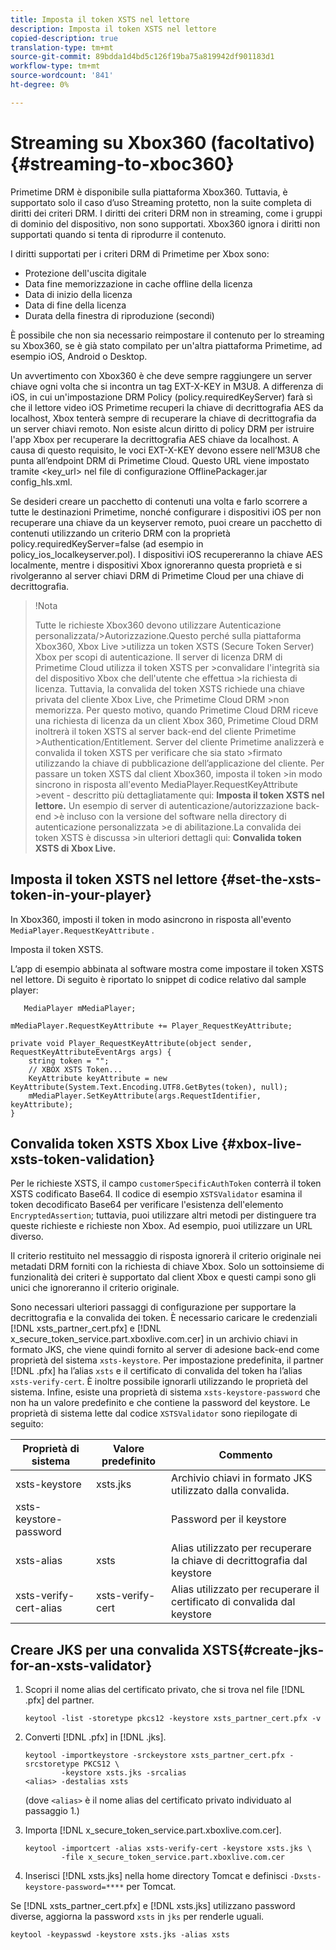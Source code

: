 ```yaml
---
title: Imposta il token XSTS nel lettore
description: Imposta il token XSTS nel lettore
copied-description: true
translation-type: tm+mt
source-git-commit: 89bdda1d4bd5c126f19ba75a819942df901183d1
workflow-type: tm+mt
source-wordcount: '841'
ht-degree: 0%

---
```



# Streaming su Xbox360 (facoltativo) {#streaming-to-xboc360}

Primetime DRM è disponibile sulla piattaforma Xbox360. Tuttavia, è supportato solo il caso d’uso Streaming protetto, non la suite completa di diritti dei criteri DRM. I diritti dei criteri DRM non in streaming, come i gruppi di dominio del dispositivo, non sono supportati. Xbox360 ignora i diritti non supportati quando si tenta di riprodurre il contenuto.

I diritti supportati per i criteri DRM di Primetime per Xbox sono:
* Protezione dell&#39;uscita digitale
* Data fine memorizzazione in cache offline della licenza
* Data di inizio della licenza
* Data di fine della licenza
* Durata della finestra di riproduzione (secondi)

È possibile che non sia necessario reimpostare il contenuto per lo streaming su Xbox360, se è già stato compilato per un&#39;altra piattaforma Primetime, ad esempio iOS, Android o Desktop.

Un avvertimento con Xbox360 è che deve sempre raggiungere un server chiave ogni volta che si incontra un tag EXT-X-KEY in M3U8. A differenza di iOS, in cui un&#39;impostazione DRM Policy (policy.requiredKeyServer) farà sì che il lettore video iOS Primetime recuperi la chiave di decrittografia AES da localhost, Xbox tenterà sempre di recuperare la chiave di decrittografia da un server chiavi remoto. Non esiste alcun diritto di policy DRM per istruire l&#39;app Xbox per recuperare la decrittografia AES
chiave da localhost. A causa di questo requisito, le voci EXT-X-KEY devono essere nell’M3U8 che punta all’endpoint DRM di Primetime Cloud. Questo URL viene impostato tramite &lt;key_url> nel file di configurazione OfflinePackager.jar config_hls.xml.

Se desideri creare un pacchetto di contenuti una volta e farlo scorrere a tutte le destinazioni Primetime, nonché configurare i dispositivi iOS per non recuperare una chiave da un keyserver remoto, puoi creare un pacchetto di contenuti utilizzando un criterio DRM con la proprietà policy.requiredKeyServer=false (ad esempio in policy_ios_localkeyserver.pol). I dispositivi iOS recupereranno la chiave AES localmente, mentre i dispositivi Xbox ignoreranno questa proprietà e si rivolgeranno al server chiavi DRM di Primetime Cloud
per una chiave di decrittografia.

>!Nota
>
>Tutte le richieste Xbox360 devono utilizzare Autenticazione personalizzata/>Autorizzazione.Questo perché sulla piattaforma Xbox360, Xbox Live >utilizza un token XSTS (Secure Token Server) Xbox per scopi di autenticazione.
>Il server di licenza DRM di Primetime Cloud utilizza il token XSTS per >convalidare l&#39;integrità sia del dispositivo Xbox che dell&#39;utente che effettua >la richiesta di licenza. Tuttavia, la convalida del token XSTS richiede una chiave privata del cliente Xbox Live, che Primetime Cloud DRM >non memorizza. Per questo motivo, quando Primetime Cloud DRM riceve una richiesta di licenza da un client Xbox 360, Primetime Cloud DRM inoltrerà il token XSTS al server back-end del cliente Primetime >Authentication/Entitlement. Server del cliente Primetime
>analizzerà e convalida il token XSTS per verificare che sia stato >firmato utilizzando la chiave di pubblicazione dell’applicazione del cliente.
>Per passare un token XSTS dal client Xbox360, imposta il token >in modo sincrono in risposta all&#39;evento MediaPlayer.RequestKeyAttribute >event - descritto più dettagliatamente qui: **Imposta il token XSTS nel lettore.** Un esempio di server di autenticazione/autorizzazione back-end >è incluso con la versione del software nella directory di autenticazione personalizzata >e di abilitazione.La convalida dei token XSTS è discussa >in ulteriori dettagli qui:  **Convalida token XSTS di Xbox Live.**


## Imposta il token XSTS nel lettore {#set-the-xsts-token-in-your-player}

In Xbox360, imposti il token in modo asincrono in risposta all&#39;evento `MediaPlayer.RequestKeyAttribute` .

Imposta il token XSTS.

L’app di esempio abbinata al software mostra come impostare il token XSTS nel lettore. Di seguito è riportato lo snippet di codice relativo dal sample player:

```
   MediaPlayer mMediaPlayer;  
 
mMediaPlayer.RequestKeyAttribute += Player_RequestKeyAttribute;  
 
private void Player_RequestKeyAttribute(object sender, RequestKeyAttributeEventArgs args) {  
    string token = "";  
    // XBOX XSTS Token...  
    KeyAttribute keyAttribute = new KeyAttribute(System.Text.Encoding.UTF8.GetBytes(token), null);  
    mMediaPlayer.SetKeyAttribute(args.RequestIdentifier, keyAttribute);  
} 
```

## Convalida token XSTS Xbox Live {#xbox-live-xsts-token-validation}

Per le richieste XSTS, il campo `customerSpecificAuthToken` conterrà il token XSTS codificato Base64. Il codice di esempio `XSTSValidator` esamina il token decodificato Base64 per verificare l&#39;esistenza dell&#39;elemento `EncryptedAssertion`; tuttavia, puoi utilizzare altri metodi per distinguere tra queste richieste e richieste non Xbox. Ad esempio, puoi utilizzare un URL diverso.

Il criterio restituito nel messaggio di risposta ignorerà il criterio originale nei metadati DRM forniti con la richiesta di chiave Xbox. Solo un sottoinsieme di funzionalità dei criteri è supportato dal client Xbox e questi campi sono gli unici che ignoreranno il criterio originale.

Sono necessari ulteriori passaggi di configurazione per supportare la decrittografia e la convalida dei token. È necessario caricare le credenziali [!DNL xsts_partner_cert.pfx] e [!DNL x_secure_token_service.part.xboxlive.com.cer] in un archivio chiavi in formato JKS, che viene quindi fornito al server di adesione back-end come proprietà del sistema `xsts-keystore`. Per impostazione predefinita, il partner [!DNL .pfx] ha l’alias `xsts` e il certificato di convalida del token ha l’alias `xsts-verify-cert`. È inoltre possibile ignorarli utilizzando le proprietà del sistema. Infine, esiste una proprietà di sistema `xsts-keystore-password` che non ha un valore predefinito e che contiene la password del keystore. Le proprietà di sistema lette dal codice `XSTSValidator` sono riepilogate di seguito:

| Proprietà di sistema | Valore predefinito | Commento |
|---|---|---|
| xsts-keystore | xsts.jks | Archivio chiavi in formato JKS utilizzato dalla convalida. |
| xsts-keystore-password |  | Password per il keystore |
| xsts-alias | xsts | Alias utilizzato per recuperare la chiave di decrittografia dal keystore |
| xsts-verify-cert-alias | xsts-verify-cert | Alias utilizzato per recuperare il certificato di convalida dal keystore |

## Creare JKS per una convalida XSTS{#create-jks-for-an-xsts-validator}

1. Scopri il nome alias del certificato privato, che si trova nel file [!DNL .pfx] del partner.

   ```
   keytool -list -storetype pkcs12 -keystore xsts_partner_cert.pfx -v 
   ```

1. Converti [!DNL .pfx] in [!DNL .jks].

   ```
   keytool -importkeystore -srckeystore xsts_partner_cert.pfx -srcstoretype PKCS12 \  
           -keystore xsts.jks -srcalias  
   <alias> -destalias xsts
   ```

   (dove `<alias>` è il nome alias del certificato privato individuato al passaggio 1.)
1. Importa [!DNL x_secure_token_service.part.xboxlive.com.cer].

   ```
   keytool -importcert -alias xsts-verify-cert -keystore xsts.jks \  
           -file x_secure_token_service.part.xboxlive.com.cer 
   ```

1. Inserisci [!DNL xsts.jks] nella home directory Tomcat e definisci `-Dxsts-keystore-password=****` per Tomcat.

Se [!DNL xsts_partner_cert.pfx] e [!DNL xsts.jks] utilizzano password diverse, aggiorna la password `xsts` in `jks` per renderle uguali.

```
keytool -keypasswd -keystore xsts.jks -alias xsts 
```
